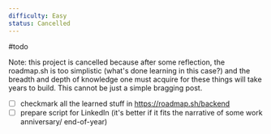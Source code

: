 ```yaml
---
difficulty: Easy
status: Cancelled
---
```

#todo 

Note: this project is cancelled because after some reflection, the roadmap.sh is too simplistic (what's done learning in this case?) and the breadth and depth of knowledge one must acquire for these things will take years to build. This cannot be just a simple bragging post. 

- [ ] checkmark all the learned stuff in https://roadmap.sh/backend
- [ ] prepare script for LinkedIn (it's better if it fits the narrative of some work anniversary/ end-of-year)